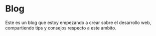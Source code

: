 # Blog
Este es un blog que estoy empezando a crear sobre el desarrollo web, compartiendo tips y consejos respecto a este ambito.

